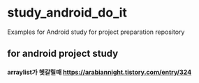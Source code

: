 # study_android_do_it
Examples for Android study for project preparation repository


## for android project study 

#### arraylist가 헷갈릴때 https://arabiannight.tistory.com/entry/324
